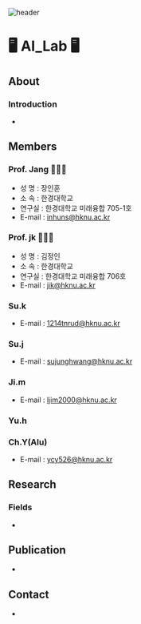![header](https://capsule-render.vercel.app/api?type=waving&color=auto&height=300&section=header&text=HKNU%20AI_LAB&fontSize=90&animation=fadeIn&fontAlignY=38&descAlignY=51&descAlign=62)  

# 🖥️ AI_Lab 🖥️  
## About
### Introduction
-


## Members
### Prof. Jang 👨🏻‍🏫
- 성 명 : 장인훈
- 소 속 : 한경대학교
- 연구실 : 한경대학교 미래융합 705-1호	
- E-mail : inhuns@hknu.ac.kr
### Prof. jk 👩🏻‍💻
- 성 명 : 김정인
- 소 속 : 한경대학교
- 연구실 : 한경대학교 미래융합 706호	
- E-mail : jik@hknu.ac.kr
### Su.k
- E-mail : 1214tnrud@hknu.ac.kr
### Su.j
- E-mail : sujunghwang@hknu.ac.kr
### Ji.m
- E-mail : ljim2000@hknu.ac.kr
### Yu.h
### Ch.Y(Alu)
- E-mail : ycy526@hknu.ac.kr


## Research
### Fields
- 


## Publication
-



## Contact
-
